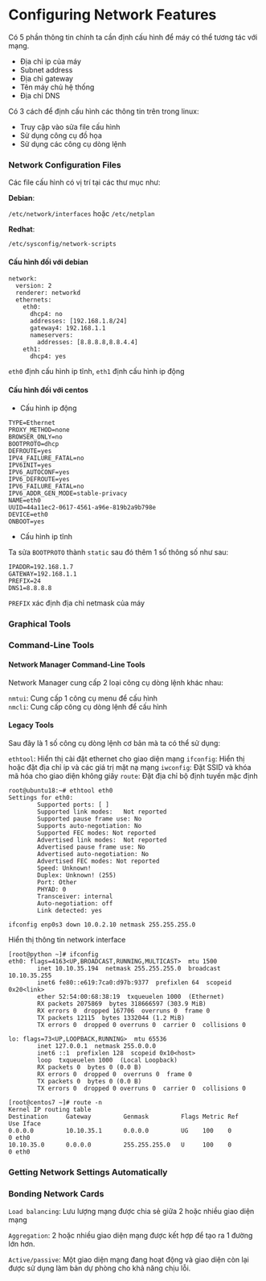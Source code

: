# Configuring Network Features

Có 5 phần thông tin chính ta cần định cấu hình để máy có thể tương tác với mạng. 

- Địa chỉ ip của máy
- Subnet address
- Địa chỉ gateway
- Tên máy chủ hệ thống
- Địa chỉ DNS

Có 3 cách để định cấu hình các thông tin trên trong linux:

- Truy cập vào sửa file cấu hình
- Sử dụng công cụ đồ họa
- Sử dụng các công cụ dòng lệnh 

### Network Configuration Files 

Các file cấu hình có vị trí tại các thư mục như: 

**Debian**: 

`/etc/network/interfaces` hoặc `/etc/netplan`

**Redhat**: 

`/etc/sysconfig/network-scripts`

#### Cấu hình đối với debian

```
network:
  version: 2
  renderer: networkd
  ethernets:
    eth0:
      dhcp4: no
      addresses: [192.168.1.8/24]
      gateway4: 192.168.1.1
      nameservers:
        addresses: [8.8.8.8,8.8.4.4]
    eth1: 
      dhcp4: yes
```

`eth0` định cấu hình ip tĩnh, `eth1` định cấu hình ip động

#### Cấu hình đối với centos

- Cấu hình ip động

```
TYPE=Ethernet
PROXY_METHOD=none
BROWSER_ONLY=no
BOOTPROTO=dhcp
DEFROUTE=yes
IPV4_FAILURE_FATAL=no
IPV6INIT=yes
IPV6_AUTOCONF=yes
IPV6_DEFROUTE=yes
IPV6_FAILURE_FATAL=no
IPV6_ADDR_GEN_MODE=stable-privacy
NAME=eth0
UUID=44a11ec2-0617-4561-a96e-819b2a9b798e
DEVICE=eth0
ONBOOT=yes
```

- Cấu hình ip tĩnh 

Ta sửa `BOOTPROTO` thành `static` sau đó thêm 1 số thông số như sau: 

```
IPADDR=192.168.1.7
GATEWAY=192.168.1.1
PREFIX=24
DNS1=8.8.8.8
```

`PREFIX` xác định địa chỉ netmask của máy 

### Graphical Tools

### Command-Line Tools

#### Network Manager Command-Line Tools

Network	Manager cung cấp 2 loại công cụ dòng lệnh khác nhau:

`nmtui`: Cung cấp 1 công cụ menu để cấu hình  
`nmcli`: Cung cấp công cụ dòng lệnh để cấu hình

#### Legacy Tools

Sau đây là 1 số công cụ dòng lệnh cơ bản mà ta có thể sử dụng: 

`ethtool`: Hiển thị cài đặt ethernet cho giao diện mạng
`ifconfig`: Hiển thị hoặc đặt địa chỉ ip và các giá trị mặt nạ mạng
`iwconfig`: Đặt SSID và khóa mã hóa cho giao diện không giây
`route`: Đặt địa chỉ bộ định tuyến mặc định

```
root@ubuntu18:~# ethtool eth0
Settings for eth0:
        Supported ports: [ ]
        Supported link modes:   Not reported
        Supported pause frame use: No
        Supports auto-negotiation: No
        Supported FEC modes: Not reported
        Advertised link modes:  Not reported
        Advertised pause frame use: No
        Advertised auto-negotiation: No
        Advertised FEC modes: Not reported
        Speed: Unknown!
        Duplex: Unknown! (255)
        Port: Other
        PHYAD: 0
        Transceiver: internal
        Auto-negotiation: off
        Link detected: yes
```

```
ifconfig enp0s3 down 10.0.2.10 netmask 255.255.255.0
```

Hiển thị thông tin network interface 

```
[root@python ~]# ifconfig
eth0: flags=4163<UP,BROADCAST,RUNNING,MULTICAST>  mtu 1500
        inet 10.10.35.194  netmask 255.255.255.0  broadcast 10.10.35.255
        inet6 fe80::e619:7ca0:d97b:9377  prefixlen 64  scopeid 0x20<link>
        ether 52:54:00:68:38:19  txqueuelen 1000  (Ethernet)
        RX packets 2075869  bytes 318666597 (303.9 MiB)
        RX errors 0  dropped 167706  overruns 0  frame 0
        TX packets 12115  bytes 1332044 (1.2 MiB)
        TX errors 0  dropped 0 overruns 0  carrier 0  collisions 0

lo: flags=73<UP,LOOPBACK,RUNNING>  mtu 65536
        inet 127.0.0.1  netmask 255.0.0.0
        inet6 ::1  prefixlen 128  scopeid 0x10<host>
        loop  txqueuelen 1000  (Local Loopback)
        RX packets 0  bytes 0 (0.0 B)
        RX errors 0  dropped 0  overruns 0  frame 0
        TX packets 0  bytes 0 (0.0 B)
        TX errors 0  dropped 0 overruns 0  carrier 0  collisions 0
```

```
[root@centos7 ~]# route -n
Kernel IP routing table
Destination     Gateway         Genmask         Flags Metric Ref    Use Iface
0.0.0.0         10.10.35.1      0.0.0.0         UG    100    0        0 eth0
10.10.35.0      0.0.0.0         255.255.255.0   U     100    0        0 eth0
```

### Getting Network Settings Automatically

### Bonding Network Cards

`Load balancing`: Lưu lượng mạng được chia sẻ giữa 2 hoặc nhiều giao diện mạng

`Aggregation`: 2 hoặc nhiều giao diện mạng được kết hợp để tạo ra 1 đường lớn hơn. 

`Active/passive`: Một giao diện mạng đang hoạt động và giao diện còn lại được sử dụng làm bản dự phòng cho khả năng chịu lỗi.



